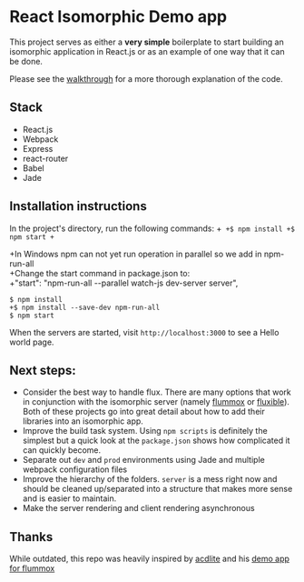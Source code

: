 # React Isomorphic Demo app

This project serves as either a **very simple** boilerplate to start building an isomorphic application in React.js or as an example of one way that it can be done.

Please see the [walkthrough](http://jmfurlott.com/tutorial-setting-up-a-simple-isomorphic-react-app/) for a more thorough explanation of the code.

## Stack

- React.js
- Webpack
- Express
- react-router
- Babel
- Jade

## Installation instructions

 In the project's directory, run the following commands:
+```
+$ npm install
+$ npm start
+```
 
+In Windows npm can not yet run operation in parallel so we add in npm-run-all<br />
+Change the start command in package.json to:<br />
+"start": "npm-run-all --parallel watch-js dev-server server",
 ```
 $ npm install
+$ npm install --save-dev npm-run-all
 $ npm start
 ```

When the servers are started, visit `http://localhost:3000` to see a Hello world page.

## Next steps:

- Consider the best way to handle flux. There are many options that work in conjunction with the isomorphic server (namely [flummox](https://github.com/acdlite/flummox) or [fluxible](http://fluxible.io/)).  Both of these projects go into great detail about how to add their libraries into an isomorphic app.
- Improve the build task system. Using `npm scripts` is definitely the simplest but a quick look at the `package.json` shows how complicated it can quickly become.
- Separate out `dev` and `prod` environments using Jade and multiple webpack configuration files
- Improve the hierarchy of the folders. `server` is a mess right now and should be cleaned up/separated into a structure that makes more sense and is easier to maintain.
- Make the server rendering and client rendering asynchronous

## Thanks

While outdated, this repo was heavily inspired by [acdlite](http://github.com/acdlite) and his [demo app for flummox](https://github.com/acdlite/flummox-isomorphic-demo) 
